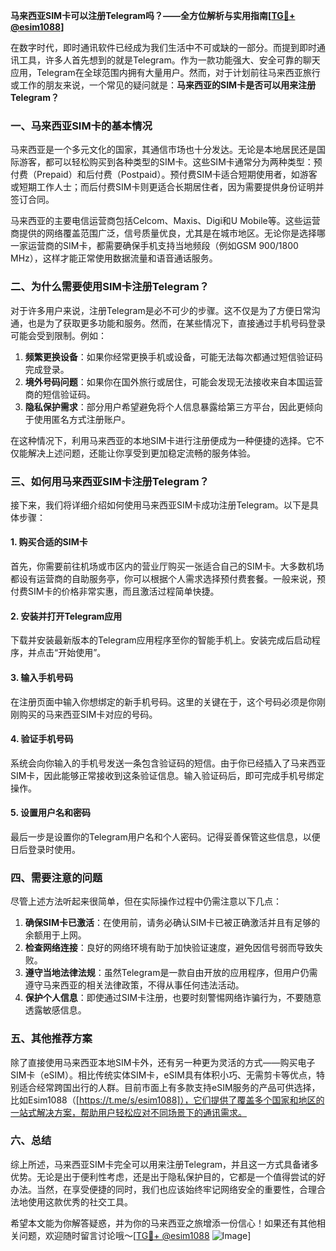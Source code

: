 **马来西亚SIM卡可以注册Telegram吗？——全方位解析与实用指南[[TG💪+ @esim1088](https://t.me/s/esim1088)]**

在数字时代，即时通讯软件已经成为我们生活中不可或缺的一部分。而提到即时通讯工具，许多人首先想到的就是Telegram。作为一款功能强大、安全可靠的聊天应用，Telegram在全球范围内拥有大量用户。然而，对于计划前往马来西亚旅行或工作的朋友来说，一个常见的疑问就是：**马来西亚的SIM卡是否可以用来注册Telegram？**

### 一、马来西亚SIM卡的基本情况

马来西亚是一个多元文化的国家，其通信市场也十分发达。无论是本地居民还是国际游客，都可以轻松购买到各种类型的SIM卡。这些SIM卡通常分为两种类型：预付费（Prepaid）和后付费（Postpaid）。预付费SIM卡适合短期使用者，如游客或短期工作人士；而后付费SIM卡则更适合长期居住者，因为需要提供身份证明并签订合同。

马来西亚的主要电信运营商包括Celcom、Maxis、Digi和U Mobile等。这些运营商提供的网络覆盖范围广泛，信号质量优良，尤其是在城市地区。无论你是选择哪一家运营商的SIM卡，都需要确保手机支持当地频段（例如GSM 900/1800 MHz），这样才能正常使用数据流量和语音通话服务。

### 二、为什么需要使用SIM卡注册Telegram？

对于许多用户来说，注册Telegram是必不可少的步骤。这不仅是为了方便日常沟通，也是为了获取更多功能和服务。然而，在某些情况下，直接通过手机号码登录可能会受到限制。例如：

1. **频繁更换设备**：如果你经常更换手机或设备，可能无法每次都通过短信验证码完成登录。
2. **境外号码问题**：如果你在国外旅行或居住，可能会发现无法接收来自本国运营商的短信验证码。
3. **隐私保护需求**：部分用户希望避免将个人信息暴露给第三方平台，因此更倾向于使用匿名方式注册账户。

在这种情况下，利用马来西亚的本地SIM卡进行注册便成为一种便捷的选择。它不仅能解决上述问题，还能让你享受到更加稳定流畅的服务体验。

### 三、如何用马来西亚SIM卡注册Telegram？

接下来，我们将详细介绍如何使用马来西亚SIM卡成功注册Telegram。以下是具体步骤：

#### 1. 购买合适的SIM卡
首先，你需要前往机场或市区内的营业厅购买一张适合自己的SIM卡。大多数机场都设有运营商的自助服务亭，你可以根据个人需求选择预付费套餐。一般来说，预付费SIM卡的价格非常实惠，而且激活过程简单快捷。

#### 2. 安装并打开Telegram应用
下载并安装最新版本的Telegram应用程序至你的智能手机上。安装完成后启动程序，并点击“开始使用”。

#### 3. 输入手机号码
在注册页面中输入你想绑定的新手机号码。这里的关键在于，这个号码必须是你刚刚购买的马来西亚SIM卡对应的号码。

#### 4. 验证手机号码
系统会向你输入的手机号发送一条包含验证码的短信。由于你已经插入了马来西亚SIM卡，因此能够正常接收到这条验证信息。输入验证码后，即可完成手机号绑定操作。

#### 5. 设置用户名和密码
最后一步是设置你的Telegram用户名和个人密码。记得妥善保管这些信息，以便日后登录时使用。

### 四、需要注意的问题

尽管上述方法听起来很简单，但在实际操作过程中仍需注意以下几点：

1. **确保SIM卡已激活**：在使用前，请务必确认SIM卡已被正确激活并且有足够的余额用于上网。
2. **检查网络连接**：良好的网络环境有助于加快验证速度，避免因信号弱而导致失败。
3. **遵守当地法律法规**：虽然Telegram是一款自由开放的应用程序，但用户仍需遵守马来西亚的相关法律政策，不得从事任何违法活动。
4. **保护个人信息**：即使通过SIM卡注册，也要时刻警惕网络诈骗行为，不要随意透露敏感信息。

### 五、其他推荐方案

除了直接使用马来西亚本地SIM卡外，还有另一种更为灵活的方式——购买电子SIM卡（eSIM）。相比传统实体SIM卡，eSIM具有体积小巧、无需剪卡等优点，特别适合经常跨国出行的人群。目前市面上有多款支持eSIM服务的产品可供选择，比如Esim1088（[https://t.me/s/esim1088]），它们提供了覆盖多个国家和地区的一站式解决方案，帮助用户轻松应对不同场景下的通讯需求。

### 六、总结

综上所述，马来西亚SIM卡完全可以用来注册Telegram，并且这一方式具备诸多优势。无论是出于便利性考虑，还是出于隐私保护目的，它都是一个值得尝试的好办法。当然，在享受便捷的同时，我们也应该始终牢记网络安全的重要性，合理合法地使用这款优秀的社交工具。

希望本文能为你解答疑惑，并为你的马来西亚之旅增添一份信心！如果还有其他相关问题，欢迎随时留言讨论哦～[[TG💪+ @esim1088](https://t.me/s/esim1088) ![Image](https://i.postimg.cc/4NQfJmqS/Snipaste-2025-05-13-00-14-12.png)]